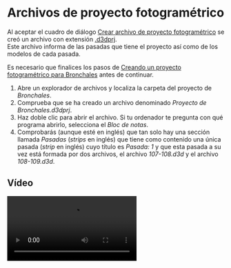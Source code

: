 # Archivos de proyecto fotogramétrico

Al aceptar el cuadro de diálogo [Crear archivo de proyecto fotogramétrico](https://github.com/digi21/docs/tree/7fc627c885c16fb88afc7cc05a6df2a2f4a54563/digi3d-net/primeros-pasos/comenzando-a-utilizar-digi3d.net/comenzando-con-la-ventana-fotogrametrica/sensor-camara-conica/proyectos-de-proyecto-fotogrametrico/CuadroDeDialogoCrearProyectoFotogrametrico.html) se creó un archivo con extensión [.d3dprj](archivos-de-proyecto-fotogrametrico.md).  
Este archivo informa de las pasadas que tiene el proyecto así como de los modelos de cada pasada.

Es necesario que finalices los pasos de [Creando un proyecto fotogramétrico para Bronchales](https://github.com/digi21/docs/tree/7fc627c885c16fb88afc7cc05a6df2a2f4a54563/digi3d-net/primeros-pasos/comenzando-a-utilizar-digi3d.net/comenzando-con-la-ventana-fotogrametrica/sensor-camara-conica/proyectos-de-proyecto-fotogrametrico/CreandoUnProyectoFotogrametricoParaBronchales.html) antes de continuar.

1. Abre un explorador de archivos y localiza la carpeta del proyecto de _Bronchales_.
2. Comprueba que se ha creado un archivo denominado _Proyecto de Bronchales.d3dprj_.
3. Haz doble clic para abrir el archivo. Si tu ordenador te pregunta con qué programa abrirlo, selecciona el _Bloc de notas_.
4. Comprobarás \(aunque esté en inglés\) que tan solo hay una sección llamada _Pasadas_ \(_strips_ en inglés\) que tiene como contenido una única pasada \(_strip_ en inglés\) cuyo título es _Pasada: 1_ y que esta pasada a su vez está formada por dos archivos, el archivo _107-108.d3d_ y el archivo _108-109.d3d_.

## Vídeo

<video controls>
    <source src="https://digi21.blob.core.windows.net/videos-ayuda/Archivos%20de%20cambio%20rapido%20de%20modelos.mp4" type="video/mp4">
</video>

